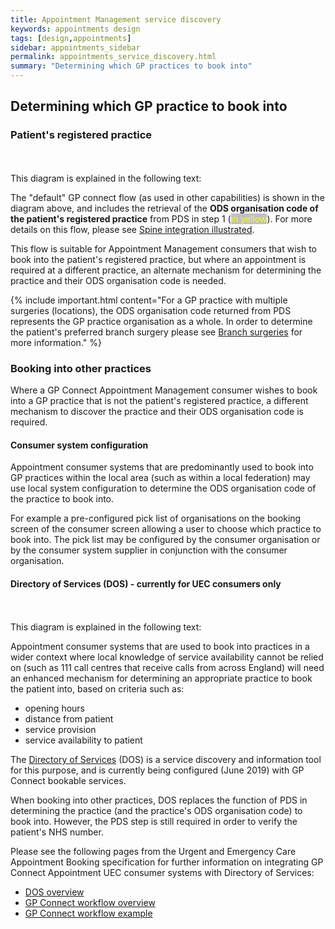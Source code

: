 ```yaml
---
title: Appointment Management service discovery
keywords: appointments design
tags: [design,appointments]
sidebar: appointments_sidebar
permalink: appointments_service_discovery.html
summary: "Determining which GP practices to book into"
---
```


## Determining which GP practice to book into ##

### Patient's registered practice ###

<br/>
<object type="image/svg+xml" data="images/integration/gpconnect-appts-flow.svg" style="max-width:70%;max-height:70%;display:block;margin: 0 auto;" alt="Diagram showing the high level three step flow for making GP Connect calls"></object>
<br/>

<div class="screen-reader-text">
This diagram is explained in the following text:
</div>

The "default" GP connect flow (as used in other capabilities) is shown in the diagram above, and includes the retrieval of the **ODS organisation code of the patient's registered practice** from PDS in step 1 (<span style="color: yellow; background-color: silver;">in yellow</span>). For more details on this flow, please see [Spine integration illustrated](integration_illustrated.html).

This flow is suitable for Appointment Management consumers that wish to book into the patient's registered practice, but where an appointment is required at a different practice, an alternate mechanism for determining the practice and their ODS organisation code is needed.

{% include important.html content="For a GP practice with multiple surgeries (locations), the ODS organisation code returned from PDS represents the GP practice organisation as a whole.  In order to determine the patient's preferred branch surgery please see [Branch surgeries](development_branch_surgeries.html) for more information." %}

### Booking into other practices ###

Where a GP Connect Appointment Management consumer wishes to book into a GP practice that is not the patient's registered practice, a different mechanism to discover the practice and their ODS organisation code is required.

#### Consumer system configuration ####

Appointment consumer systems that are predominantly used to book into GP practices within the local area (such as within a local federation) may use local system configuration to determine the ODS organisation code of the practice to book into.

For example a pre-configured pick list of organisations on the booking screen of the consumer screen allowing a user to choose which practice to book into.  The pick list may be configured by the consumer organisation or by the consumer system supplier in conjunction with the consumer organisation.

#### Directory of Services (DOS) - currently for UEC consumers only ####

<br/>
<object type="image/svg+xml" data="images/integration/gpconnect-appts-dos-flow.svg" style="max-width:70%;max-height:70%;display:block;margin: 0 auto;" alt="Diagram showing the high level four step flow for making GP Connect calls when using Directory of Services"></object>
<br/>

<div class="screen-reader-text">
This diagram is explained in the following text:
</div>

Appointment consumer systems that are used to book into practices in a wider context where local knowledge of service availability cannot be relied on (such as 111 call centres that receive calls from across England) will need an enhanced mechanism for determining an appropriate practice to book the patient into, based on criteria such as:

- opening hours
- distance from patient
- service provision
- service availability to patient

The [Directory of Services](https://developer.nhs.uk/apis/uec-appointments/dos_overview.html) (DOS) is a service discovery and information tool for this purpose, and is currently being configured (June 2019) with GP Connect bookable services.

When booking into other practices, DOS replaces the function of PDS in determining the practice (and the practice's ODS organisation code) to book into. However, the PDS step is still required in order to verify the patient's NHS number.

Please see the following pages from the Urgent and Emergency Care Appointment Booking specification for further information on integrating GP Connect Appointment UEC consumer systems with Directory of Services: 

- [DOS overview](https://developer.nhs.uk/apis/uec-appointments/dos_overview.html)
- [GP Connect workflow overview](https://developer.nhs.uk/apis/uec-appointments/gpc_wfoverview.html)
- [GP Connect workflow example](https://developer.nhs.uk/apis/uec-appointments/gpc_wfexample.html)
